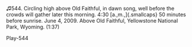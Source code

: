 ♫544. Circling high above Old Faithful, in dawn song, well before the
crowds will gather later this morning. 4:30 [a.,m.,]{.smallcaps} 50
minutes before sunrise. June 4, 2009. Above Old Faithful, Yellowstone
National Park, Wyoming. (1:37)

Play-544
